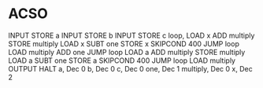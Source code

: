 # ACSO

INPUT
STORE a
INPUT
STORE b
INPUT 
STORE c
loop, LOAD x
ADD multiply
STORE multiply
LOAD x
SUBT one
STORE x
SKIPCOND 400
JUMP loop
LOAD multiply
ADD one
JUMP loop
LOAD a
ADD multiply
STORE multiply
LOAD a
SUBT one
STORE a
SKIPCOND 400
JUMP loop
LOAD multiply
OUTPUT
HALT
a, Dec 0
b, Dec 0
c, Dec 0
one, Dec 1
multiply, Dec 0
x, Dec 2
